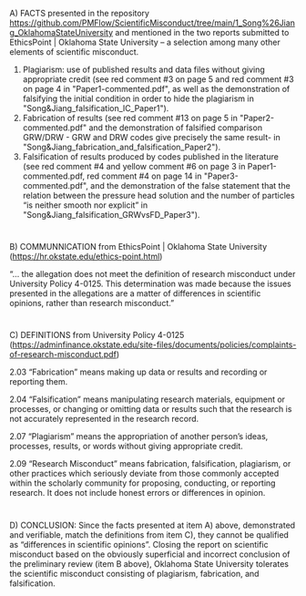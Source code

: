 A) FACTS presented in the repository https://github.com/PMFlow/ScientificMisconduct/tree/main/1_Song%26Jiang_OklahomaStateUniversity and mentioned in the two reports submitted to EthicsPoint | Oklahoma State University – a selection among many other elements of scientific misconduct.
1. Plagiarism: use of published results and data files without giving appropriate credit (see red comment #3 on page 5 and red comment #3 on page 4 in "Paper1-commented.pdf", as well as the demonstration of falsifying the initial condition in order to hide the plagiarism in "Song&Jiang_falsification_IC_Paper1").
2. Fabrication of results (see red comment #13 on page 5 in "Paper2-commented.pdf" and the demonstration of falsified comparison GRW/DRW - GRW and DRW codes give precisely the same result- in "Song&Jiang_fabrication_and_falsification_Paper2").
3. Falsification of results produced by codes published in the literature (see red comment #4 and yellow comment #6 on page 3 in Paper1-commented.pdf, red comment #4 on page 14 in "Paper3-commented.pdf", and the demonstration of the false statement that the relation between the pressure head solution and the number of particles “is neither smooth nor explicit” in "Song&Jiang_falsification_GRWvsFD_Paper3").
#
B) COMMUNNICATION from EthicsPoint | Oklahoma State University (https://hr.okstate.edu/ethics-point.html)

“… the allegation does not meet the definition of research misconduct under University Policy 4-0125. This determination was made because the issues presented in the allegations are a matter of differences in scientific opinions, rather than research misconduct.”
#
C) DEFINITIONS from University Policy 4-0125 (https://adminfinance.okstate.edu/site-files/documents/policies/complaints-of-research-misconduct.pdf)

2.03 “Fabrication” means making up data or results and recording or reporting them.

2.04 “Falsification” means manipulating research materials, equipment or processes, or changing or omitting data or results such that the research is not accurately represented in the research record.

2.07 “Plagiarism” means the appropriation of another person’s ideas, processes, results, or words without giving appropriate credit.

2.09 “Research Misconduct” means fabrication, falsification, plagiarism, or other practices which seriously deviate from those commonly accepted within the scholarly community for proposing, conducting, or reporting research. It does not include honest errors or differences in opinion.
#
D) CONCLUSION:
Since the facts presented at item A) above, demonstrated and verifiable, match the definitions from item C), they cannot be qualified as “differences in scientific opinions”. Closing the report on scientific misconduct based on the obviously superficial and incorrect conclusion of the preliminary review (item B above), Oklahoma State University tolerates the scientific misconduct consisting of plagiarism, fabrication, and falsification. 
